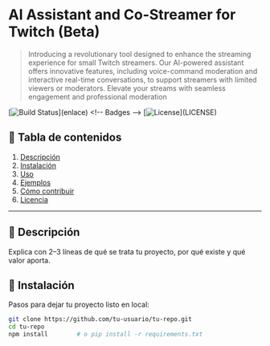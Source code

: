 # AI Assistant and Co-Streamer for Twitch (Beta)

> Introducing a revolutionary tool designed to enhance the streaming experience for small Twitch streamers. Our AI-powered assistant offers innovative features, including voice-command moderation and interactive real-time conversations, to support streamers with limited viewers or moderators. Elevate your streams with seamless engagement and professional moderation

[![Build Status](https://img.shields.io/...)](enlace)  <!-- Badges -->
[![License](https://img.shields.io/...)](LICENSE)

## 📖 Tabla de contenidos
1. [Descripción](#descripción)  
2. [Instalación](#instalación)  
3. [Uso](#uso)  
4. [Ejemplos](#ejemplos)  
5. [Cómo contribuir](#cómo-contribuir)  
6. [Licencia](#licencia)  

---

## 📄 Descripción  
Explica con 2–3 líneas de qué se trata tu proyecto, por qué existe y qué valor aporta.

## 🚀 Instalación  
Pasos para dejar tu proyecto listo en local:
```bash
git clone https://github.com/tu‑usuario/tu‑repo.git
cd tu‑repo
npm install        # o pip install -r requirements.txt
